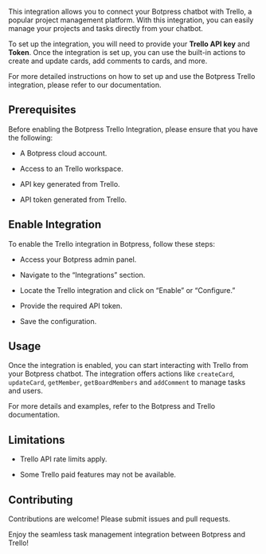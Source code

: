 This integration allows you to connect your Botpress chatbot with Trello, a popular project management platform. With this integration, you can easily manage your projects and tasks directly from your chatbot.

To set up the integration, you will need to provide your **Trello API key** and **Token**. Once the integration is set up, you can use the built-in actions to create and update cards, add comments to cards, and more.

For more detailed instructions on how to set up and use the Botpress Trello integration, please refer to our documentation.

## Prerequisites

Before enabling the Botpress Trello Integration, please ensure that you have the following:

- A Botpress cloud account.

- Access to an Trello workspace.

- API key generated from Trello.

- API token generated from Trello.

## Enable Integration

To enable the Trello integration in Botpress, follow these steps:

- Access your Botpress admin panel.

- Navigate to the “Integrations” section.

- Locate the Trello integration and click on “Enable” or “Configure.”

- Provide the required API token.

- Save the configuration.

## Usage

Once the integration is enabled, you can start interacting with Trello from your Botpress chatbot. The integration offers actions like `createCard`, `updateCard`, `getMember`, `getBoardMembers` and `addComment` to manage tasks and users.

For more details and examples, refer to the Botpress and Trello documentation.

## Limitations

- Trello API rate limits apply.

- Some Trello paid features may not be available.

## Contributing

Contributions are welcome! Please submit issues and pull requests.

Enjoy the seamless task management integration between Botpress and Trello!

